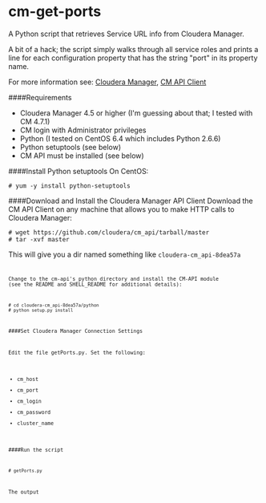 cm-get-ports
==================

A Python script that retrieves Service URL info from Cloudera Manager.

A bit of a hack; the script simply walks through all service roles and prints a line for each configuration property that has the string "port" in its property name.

For more information see: [Cloudera Manager](http://www.cloudera.com/content/cloudera/en/products/cloudera-manager.html), [CM API Client](http://cloudera.github.io/cm_api/)





####Requirements
- Cloudera Manager 4.5 or higher (I'm guessing about that; I tested with CM 4.7.1) 
- CM login with Administrator privileges
- Python (I tested on CentOS 6.4 which includes Python 2.6.6)
- Python setuptools (see below)
- CM API must be installed (see below)


####Install Python setuptools
On CentOS:

    # yum -y install python-setuptools


####Download and Install the Cloudera Manager API Client
Download the CM API Client on any machine that allows you to make HTTP calls to Cloudera Manager:

    # wget https://github.com/cloudera/cm_api/tarball/master
    # tar -xvf master

This will give you a dir named something like <code>cloudera-cm_api-8dea57a<code>

Change to the cm-api's python directory and install the CM-API module (see the README and SHELL_README for additional details):

    # cd cloudera-cm_api-8dea57a/python
    # python setup.py install


####Set Cloudera Manager Connection Settings

Edit the file getPorts.py.  Set the following:
- cm_host
- cm_port
- cm_login
- cm_password
- cluster_name


####Run the script

    # getPorts.py

The output 




